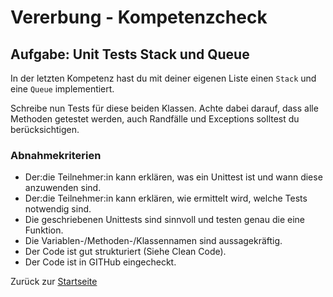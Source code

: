 # Vererbung - Kompetenzcheck

## Aufgabe: Unit Tests Stack und Queue

In der letzten Kompetenz hast du mit deiner eigenen Liste einen `Stack` und eine `Queue` implementiert.

Schreibe nun Tests für diese beiden Klassen. Achte dabei darauf, dass alle Methoden getestet werden, auch Randfälle und Exceptions solltest du berücksichtigen. 

### Abnahmekriterien

- Der:die Teilnehmer:in kann erklären, was ein Unittest ist und wann diese anzuwenden sind.
- Der:die Teilnehmer:in kann erklären, wie ermittelt wird, welche Tests notwendig sind.
- Die geschriebenen Unittests sind sinnvoll und testen genau die eine Funktion.
- Die Variablen-/Methoden-/Klassennamen sind aussagekräftig.
- Der Code ist gut strukturiert (Siehe Clean Code).
- Der Code ist in GITHub eingecheckt.

Zurück zur [Startseite](README.md)
